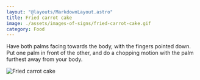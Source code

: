 ```yaml
---
layout: "@layouts/MarkdownLayout.astro"
title: Fried carrot cake
image: ./assets/images-of-signs/fried-carrot-cake.gif
category: Food
---
```


Have both palms facing towards the body,
with the fingers pointed down.
Put one palm in front of the other,
and do a chopping motion with the palm furthest away from your body.

![Fried carrot cake](@signs/fried-carrot-cake.gif)
